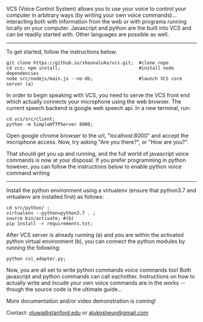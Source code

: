 VCS (Voice Control System) allows you to use your voice to control your computer in arbitrary ways (by writing your own voice
commands)... interacting both with information from the web or with programs running locally on your computer.
Javascript and python are the built into VCS and can be readily started with. Other languages are possible as well. 

---

To get started, follow the instructions below. 

```
git clone https://github.io/sheunaluko/vcs.git;  #clone repo
cd vcs; npm install;                             #install node dependencies
node src/nodejs/main.js --no-db;                 #launch VCS core server (a) 
``` 

In order to begin speaking with VCS, you need to serve the VCS front end which actually connects 
your microphone using the web browser. The current speech backend is google web speech api. In a new terminal, run:

```
cd vcs/src/client; 
python -m SimpleHTTPServer 8000;
```

Open google chrome browser to the url, "localhost:8000" and accept the microphone access. Now, try asking "Are you there?", or "How are you?".

That should get you up and running, and the full world of javascript voice commands is now at your disposal. If you prefer
programming in python however, you can follow the instructions below to enable python voice command writing 

---

Install the python environment using a virtualenv (ensure that python3.7 and virtualenv are installed first) as follows: 

``` 
cd src/python/ ;
virtualenv --python=python3.7 . ;
source bin/activate; #(b) 
pip install -r requirements.txt;
``` 

After VCS server is already running (a) and you are within the activated python virtual environment (b), you can connect the python modules by running the following: 

```
python csi_adapter.py;
```

Now, you are all set to write python commands voice commands too! Both javascript and python commands can call eachother. Instructions on how to actually write and incude your own voice commands are in the works -- though the source code is the 
ultimate guide...

More documentation and/or video demonstration is coming!

Contact: oluwa@stanford.edu or alukosheun@gmail.com
